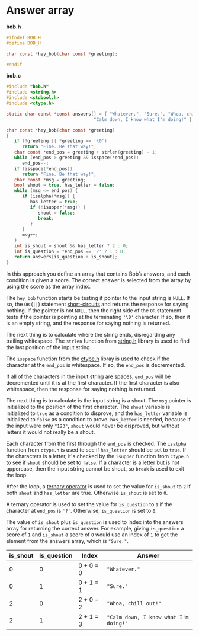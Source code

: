 # Answer array

**bob.h**

```c
#ifndef BOB_H
#define BOB_H

char const *hey_bob(char const *greeting);

#endif
```

**bob.c**

```c
#include "bob.h"
#include <string.h>
#include <stdbool.h>
#include <ctype.h>

static char const *const answers[] = { "Whatever.", "Sure.", "Whoa, chill out!",
                                 "Calm down, I know what I'm doing!" };

char const *hey_bob(char const *greeting)
{
   if (!greeting || *greeting == '\0')
      return "Fine. Be that way!";
   char const *end_pos = greeting + strlen(greeting) - 1;
   while (end_pos > greeting && isspace(*end_pos))
      end_pos--;
   if (isspace(*end_pos))
      return "Fine. Be that way!";
   char const *msg = greeting;
   bool shout = true, has_letter = false;
   while (msg <= end_pos) {
      if (isalpha(*msg)) {
         has_letter = true;
         if (!isupper(*msg)) {
            shout = false;
            break;
         }
      }
      msg++;
   }
   int is_shout = shout && has_letter ? 2 : 0;
   int is_question = *end_pos == '?' ? 1 : 0;
   return answers[is_question + is_shout];
}
```

In this approach you define an array that contains Bob’s answers, and each condition is given a score.
The correct answer is selected from the array by using the score as the array index.

The `hey_bob` function starts be testing if pointer to the input string is `NULL`.
If so, the `OR` (`||`) statement [short-circuits][short-circuit] and returns the response for saying nothing.
If the pointer is not `NULL`, then the right side of the `OR` statement tests if the pointer is pointing at the terminating `'\0'`
character.
If so, then it is an empty string, and the response for saying nothing is returned.

The next thing is to calculate where the string ends, disregarding any trailing whitespace.
The `strlen` function from [string.h][string-h] library is used to find the last position of the input string.

The `isspace` function from the [ctype.h][ctype-h] libray is used to check if the character at the `end_pos` is whitespace.
If so, the `end_pos` is decremented.

If all of the characters in the input string are spaces, `end_pos` will be decremented until it is at the first character.
If the first character is also whitespace, then the response for saying nothing is returned.

The next thing is to calculate is the input string is a shout.
The `msg` pointer is initialized to the position of the first character.
The `shout` variable is initialized to `true` as a condition to disprove, and the `has_letter` variable is initialized to `false`
as a condition to prove.
`has_letter` is needed, because if the input were only `"123"`, `shout` would never be disproved, but without letters it would not really be a shout.

Each character from the first through the `end_pos` is checked.
The `isalpha` function from `ctype.h` is used to see if `has_letter` should be set to `true`.
If the characters is a letter, it's checked by the `isupper` function from `ctype.h` to see if `shout` should be set to `false`.
If a character is a letter but is not uppercase, then the input string cannot be shout, so `break` is used to exit the loop.

After the loop, a [ternary operator][ternary] is used to set the value for `is_shout` to `2` if both `shout` and `has_letter` are true.
Otherwise `is_shout` is set to `0`.

A ternary operator is used to set the value for `is_question` to `1` if the character at `end_pos` is `'?'`.
Otherwise, `is_question` is set to `0`.

The value of `is_shout` plus `is_question` is used to index into the answers array for returning the correct answer.
For example, giving `is_question` a score of `1` and `is_shout` a score of `0` would use an index of `1` to get the element from the answers array, which is `"Sure."`.

| is_shout | is_question | Index     | Answer                                |
| -------- | ----------- | --------- | ------------------------------------- |
|        0 |           0 | 0 + 0 = 0 | `"Whatever."`                         |
|        0 |           1 | 0 + 1 = 1 | `"Sure."`                             |
|        2 |           0 | 2 + 0 = 2 | `"Whoa, chill out!"`                  |
|        2 |           1 | 2 + 1 = 3 | `"Calm down, I know what I'm doing!"` |

[short-circuit]: https://www.geeksforgeeks.org/short-circuit-evaluation-in-programming/
[string-h]: https://www.tutorialspoint.com/c_standard_library/string_h.htm
[ctype-h]: https://www.tutorialspoint.com/c_standard_library/ctype_h.htm
[ternary]: https://www.geeksforgeeks.org/conditional-or-ternary-operator-in-c-c/
